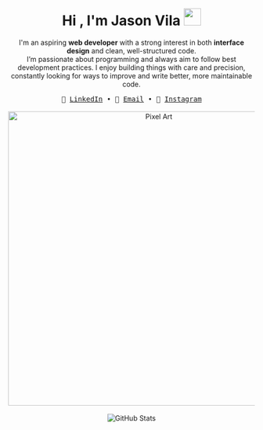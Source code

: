 <h1 align="center"><b>Hi , I'm Jason Vila </b><img src="https://media.giphy.com/media/hvRJCLFzcasrR4ia7z/giphy.gif" width="35"></h1>

<p align="center">
  I'm an aspiring <strong>web developer</strong> with a strong interest in both <strong>interface design</strong> and clean, well-structured code.<br/>
  I’m passionate about programming and always aim to follow best development practices. I enjoy building things with care and precision, constantly looking for ways to improve and write better, more maintainable code.
</p>

<div align="center">
  <samp>
    🔗 <a href="https://www.linkedin.com/in/jason-vila">LinkedIn</a> •
    📧 <a href="mailto:jasonvilac@gmail.com">Email</a> •
    📸 <a href="https://www.instagram.com/sw_jasonn">Instagram</a>
  </samp>
</div>

<br>

<div align="center">
  <img
    src="https://64.media.tumblr.com/cb1a6d28f1f97fe56c0764cdf40fc92c/d662df3b2e19bcdc-c5/s540x810/1d8b292967d40c6c00663f2ce51de270d366994c.gifv"
    alt="Pixel Art"
    width="600"
  />
</div>

<br>

<div align="center">
  <img src="https://github-readme-stats.vercel.app/api?username=jason-vila&show_icons=true&theme=tokyonight" alt="GitHub Stats" />
</div>
